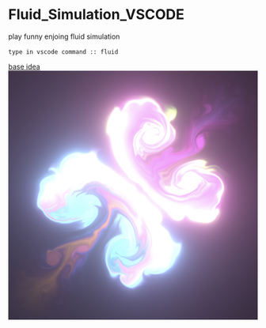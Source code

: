 # Fluid_Simulation_VSCODE
play funny enjoing fluid simulation   
```
type in vscode command :: fluid 

```  
[base idea](https://paveldogreat.github.io/WebGL-Fluid-Simulation/)   
![.](logo.png)   

